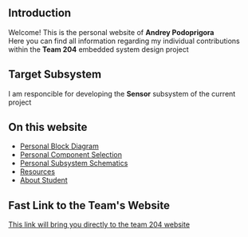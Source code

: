 ## Introduction
Welcome! This is the personal website of **Andrey Podoprigora**
<br>Here you can find all information regarding my individual contributions within the **Team 204** embedded system design project

## Target Subsystem
I am responcible for developing the **Sensor** subsystem of the current project

## On this website
- [Personal Block Diagram](Personal-Block-Diagram)
- [Personal Component Selection]([Personal-Component-Selection)
- [Personal Subsystem Schematics](Personal-Subsystem-Schematics)
- [Resources](Resources)
- [About Student](About-me)

## Fast Link to the Team's Website 
[This link will bring you directly to the team 204 website](https://asu-egr314-2025-s-204.github.io) 
